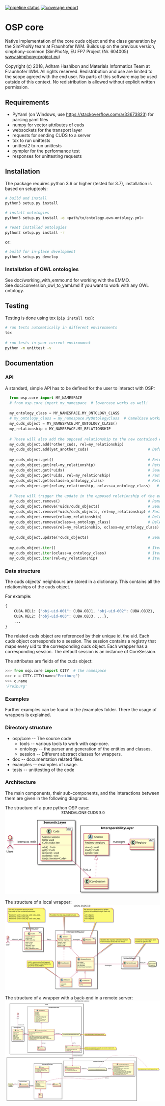 [![pipeline status](https://gitlab.cc-asp.fraunhofer.de/simphony/osp-core/badges/master/pipeline.svg)](https://gitlab.cc-asp.fraunhofer.de/simphony/osp-core/commits/master)
[![coverage report](https://gitlab.cc-asp.fraunhofer.de/simphony/osp-core/badges/master/coverage.svg)](https://gitlab.cc-asp.fraunhofer.de/simphony/osp-core/commits/master)

# OSP core

Native implementation of the core cuds object and the class generation
by the SimPhoNy team at Fraunhofer IWM. Builds up on the previous
version, simphony-common (SimPhoNy, EU FP7 Project (Nr. 604005)
www.simphony-project.eu)

Copyright (c) 2018, Adham Hashibon and Materials Informatics Team at
Fraunhofer IWM. All rights reserved. Redistribution and use are limited
to the scope agreed with the end user. No parts of this software may be
used outside of this context. No redistribution is allowed without
explicit written permission.

## Requirements

- PyYaml (on Windows, use <https://stackoverflow.com/a/33673823>) for parsing yaml files
- numpy for vector attributes of cuds
- websockets for the transport layer
- requests for sending CUDS to a server
- tox to run unittests
- unittest2 to run unittests
- pympler for the performance test
- responses for unittesting requests

## Installation

The package requires python 3.6 or higher (tested for 3.7), installation is based on
setuptools:

```sh
# build and install
python3 setup.py install
```

```sh
# install ontologies
python3 setup.py install -o <path/to/ontology.own-ontology.yml>
```

```sh
# reset installed ontologies
python3 setup.py install -r
```

or:

```sh
# build for in-place development
python3 setup.py develop
```

### Installation of OWL ontologies

See doc/working_with_emmo.md for working with the EMMO. \
See doc/conversion_owl_to_yaml.md if you want to work with any OWL ontology.

## Testing

Testing is done using tox (`pip install tox`):

```sh
# run tests automatically in different environments
tox

# run tests in your current environment
python -m unittest -v
```

## Documentation

### API

A standard, simple API has to be defined for the user to interact with OSP:

```python
  from osp.core import MY_NAMESPACE
  # from osp.core import my_namespace  # lowercase works as well!

  my_ontology_class = MY_NAMESPACE.MY_ONTOLOGY_CLASS
  # my_ontology_class = my_namespace.MyOntologyClass  # CamelCase works as well!
  my_cuds_object = MY_NAMESPACE.MY_ONTOLOGY_CLASS()
  my_relationship = MY_NAMESPACE.MY_RELATIONSHIP

  # These will also add the opposed relationship to the new contained cuds object
  my_cuds_object.add(*other_cuds, rel=my_relationship)
  my_cuds_object.add(yet_another_cuds)                           # Defaults to default relationship specified in ontology

  my_cuds_object.get()                                           # Returns the list of all the contained cuds objects
  my_cuds_object.get(rel=my_relationship)                        # Returns the list of the entities under that relationship
  my_cuds_object.get(*uids)                                      # Searches through all the relationships for the uids
  my_cuds_object.get(*uids, rel=my_relationship)                 # Faster, can filter through the relationship
  my_cuds_object.get(oclass=a_ontology_class)                    # Returns the list of all the cuds object of that class
  my_cuds_object.get(rel=my_relationship, oclass=a_ontology_class)   # Returns the list of all the entities of that class under the given relationship

  # These will trigger the update in the opposed relationship of the erased element
  my_cuds_object.remove()                                        # Removes all
  my_cuds_object.remove(*uids/cuds_objects)                      # Searches through all the relationships for the uids/objects to remove
  my_cuds_object.remove(*uids/cuds_objects, rel=my_relationship) # Faster, can filter through the relationship
  my_cuds_object.remove(rel=my_relationship)                     # Delete all elements under a relationship
  my_cuds_object.remove(oclass=a_ontology_class)                 # Delete all elements of a certain class
  my_cuds_object.remove(rel=my_relationship, oclass=my_ontology_class)   # Delete all elements of a certain class under the given relationship

  my_cuds_object.update(*cuds_objects)                           # Searches through all the relationships for the objects to update

  my_cuds_object.iter()                                          # Iterates through all
  my_cuds_object.iter(oclass=a_ontology_class)                   # Iterates filtering by the ontology class
  my_cuds_object.iter(rel=my_relationship)                       # Iterates filtering by the relationship
```

### Data structure

The cuds objects' neighbours are stored in a dictionary.
This contains all the relationships of the cuds object.

For example:

```py
{
    CUBA.REL1: {"obj-uid-001": CUBA.OBJ1, "obj-uid-002": CUBA.OBJ2},
    CUBA.REL2: {"obj-uid-003": CUBA.OBJ3, ...},
    ...
}
```

The related cuds object are referenced by their unique id, the uid.
Each cuds object corresponds to a session.
The session contains a registry that maps every uid to the corresponding cuds object.
Each wrapper has a corresponding session. The default session is an instance of CoreSession.

The attributes are fields of the cuds object:

```py
>>> from osp.core import CITY  # the namespace
>>> c = CITY.CITY(name="Freiburg")
>>> c.name
'Freiburg'
```

### Examples

Further examples can be found in the /examples folder. There the usage of wrappers is explained.

### Directory structure

- osp/core -- The source code
  - tools -- various tools to work with osp-core.
  - ontology -- the parser and generation of the entities and classes.
  - session -- Different abstract classes for wrappers.
- doc -- documentation related files.
- examples -- examples of usage.
- tests -- unittesting of the code

### Architecture

The main components, their sub-components, and the interactions between them are given in the following diagrams.

The structure of a pure python OSP case:
![Standalone CUDS](doc/standalone_cuds.svg)

The structure of a local wrapper:
![Local CUDS](doc/local_cuds.svg)

The structure of a wrapper with a back-end in a remote server:
![Distributed CUDS](doc/distributed_cuds.svg)
